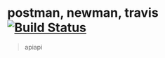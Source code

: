 # postman, newman, travis  [![Build Status](https://travis-ci.org/depapp/apiapi.svg?branch=master)](https://travis-ci.org/depapp/apiapi)
> apiapi